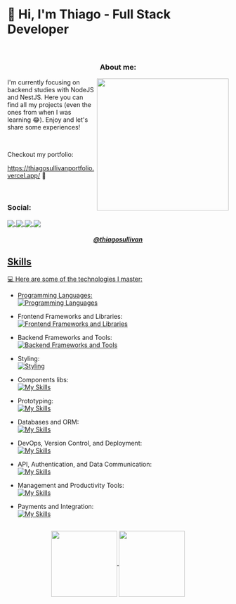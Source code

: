 <!-- [![banner](https://i.ibb.co/RynQfgz/ts-logo.jpg)](https://github.com/thiagosullivan)
<div align="center">
  <img src="https://i.pinimg.com/originals/0f/25/e4/0f25e4668c1c7740b5ed41835339d67f.gif" alt="Software Developer">
</div> -->


# 🚀 Hi, I'm Thiago - Full Stack Developer 

<br>
<h3 align="center">About me:</h3>
<p align="center">
  <img align="right" width="300" src="https://i.pinimg.com/originals/e4/26/70/e426702edf874b181aced1e2fa5c6cde.gif" />

  <p align="left">I'm currently focusing on backend studies with NodeJS and NestJS.
Here you can find all my projects (even the ones from when I was learning 😂).
Enjoy and let's share some experiences!</p>
</br>
<p>Checkout my portfolio:</p>
<a href="https://thiagosullivanportfolio.vercel.app/">https://thiagosullivanportfolio.vercel.app/</a> 🚀
</p>
<br>
<h3 align="left">Social:</h3>
<p align="left">
  <a href="https://instagram.com/thiagosullivan/">
    <img
      align="center"
      src="https://img.shields.io/badge/Instagram-1C1C1C?style=for-the-badge&logo=instagram&logoColor=00FFFF"
    />
  </a>
  <a href="https://twitter.com/thiagosullivan_">
    <img
      align="center"
      src="https://img.shields.io/badge/Twitter-1C1C1C?style=for-the-badge&logo=twitter&logoColor=00FFFF"
    />
  </a>
  <a href="https://discordapp.com/users/Sully#6674/">
    <img
      align="center"
      src="https://img.shields.io/badge/Discord-1C1C1C?style=for-the-badge&logo=discord&logoColor=00FFFF">
  </a>
  <a href="https://www.linkedin.com/in/thiagosullivan/">
    <img
         align="center"
         src="https://img.shields.io/badge/LinkedIn-1C1C1C?style=for-the-badge&logo=linkedin&logoColor=00FFFF"
  </a>
<!--   <a href="https://www.youtube.com/channel/link-do-canal">
    <img
      align="center"
      src="https://img.shields.io/badge/YouTube-1C1C1C?style=for-the-badge&logo=youtube&logoColor=00FFFF"
    />
  </a> -->
</p>
<h5 align="center">@thiagosullivan</h5>

## Skills

💻 Here are some of the technologies I master:


-  Programming Languages: </br>
    [![Programming Languages](https://i.ibb.co/5TTL5sq/language-icons.png)]()

- Frontend Frameworks and Libraries: </br>
    [![Frontend Frameworks and Libraries](https://i.ibb.co/fq379vZ/frameworks.png)]()

- Backend Frameworks and Tools: </br>
    [![Backend Frameworks and Tools](https://i.ibb.co/GcD9TVF/backend.png)]()

- Styling: </br>
    [![Styling](https://i.ibb.co/592btTr/styling.png)]()

- Components libs: </br>
    [![My Skills](https://i.ibb.co/KwvtfJb/components.png)]()

- Prototyping: </br>
    [![My Skills](https://i.ibb.co/KKMCBSr/prototip.png)]()

- Databases and ORM: </br>
    [![My Skills](https://i.ibb.co/r7fjYLJ/db.png)]()

- DevOps, Version Control, and Deployment: </br>
    [![My Skills](https://i.ibb.co/NNmtbh8/devops.png)]()

- API, Authentication, and Data Communication: </br>
    [![My Skills](https://i.ibb.co/7pvnWFC/api.png)]()

- Management and Productivity Tools: </br>
    [![My Skills](https://i.ibb.co/xKnWtYs/productivite.png)]()

- Payments and Integration: </br>
    [![My Skills](https://i.ibb.co/q0gqFb0/payments.png)]()

##
<p align="center">
  <a href="https://github.com/thiagosullivan">
    <img
      align="center"
      height="150em"
      src="https://github-readme-stats.vercel.app/api?username=thiagosullivan&show_icons=true&include_all_commits=true&count_private=true&theme=radical"
    />
  </a>
  <a href="https://github.com/thiagosullivan">
    <img
      align="center"
      height="150em"
      src="https://github-readme-stats.vercel.app/api/top-langs/?username=thiagosullivan&show_icons=true&include_all_commits=true&count_private=true&layout=compact&theme=radical"
    />
  </a>
</p>
<br>
